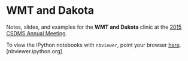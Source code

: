 # WMT and Dakota

Notes, slides, and examples for the **WMT and Dakota** clinic at the
[2015 CSDMS Annual Meeting](http://csdms.colorado.edu/wiki/Form:CSDMS_annual_meeting).

To view the IPython notebooks with `nbviewer`,
point your browser
[here](http://nbviewer.ipython.org/github/mdpiper/dakota-tutorial/blob/master/notebooks/index.ipynb). [nbviewer.ipython.org]

